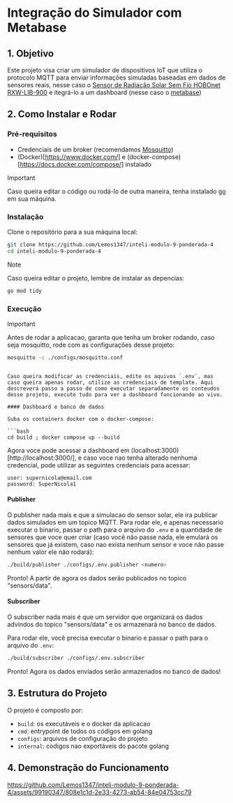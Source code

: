 # Integração do Simulador com Metabase

## 1. Objetivo

Este projeto visa criar um simulador de dispositivos IoT que utiliza o protocolo MQTT para enviar informações simuladas baseadas em dados de sensores reais, nesse caso o [Sensor de Radiação Solar Sem Fio HOBOnet RXW-LIB-900](https://sigmasensors.com.br/produtos/sensor-de-radiacao-solar-sem-fio-hobonet-rxw-lib-900) e itegrá-lo a um dashboard (nesse caso o [metabase](https://www.metabase.com/))

## 2. Como Instalar e Rodar

### Pré-requisitos

- Credenciais de um broker (recomendamos [Mosquitto](https://mosquitto.org/))
- (Docker)[https://www.docker.com/] e (docker-compose)[https://docs.docker.com/compose/] instalado

> [!IMPORTANT]
> Caso queira editar o código ou rodá-lo de outra maneira, tenha instalado [go](https://go.dev/doc/install) em sua máquina.

### Instalação

Clone o repositório para a sua máquina local:

```bash
git clone https://github.com/Lemos1347/inteli-modulo-9-ponderada-4
cd inteli-modulo-9-ponderada-4
```

> [!NOTE]
> Caso queira editar o projeto, lembre de instalar as depencias:
>
> ```bash
> go mod tidy
> ```

### Execução

> [!IMPORTANT]
> Antes de rodar a aplicacao, garanta que tenha um broker rodando, caso seja mosquitto, rode com as configurações desse projeto:
>
> ```bash
> mosquitto -c ./configs/mosquitto.conf
> ```

````

Caso queira modificar as credenciais, edite os aquivos `.env`, mas caso queira apenas rodar, utilize as credenciais de template. Aqui descreverá passo a passo de como executar separadamente os conteudos desse projeto, execute tudo para ver a dashboard funcionando ao vivo.

#### Dashboard e banco de dados

Suba os containers docker com o docker-compose:

```bash
cd build ; docker compose up --build
````

Agora voce pode acessar a dashboard em (localhost:3000)[http://localhost:3000/], e caso voce nao tenha alterado nenhuma credencial, pode utilizar as seguintes credenciais para acessar:

```
user: supernicola@email.com
password: SuperNicola1
```

#### Publisher

O publisher nada mais e que a simulacao do sensor solar, ele ira publicar dados simulados em um topico MQTT. Para rodar ele, e apenas necessario executar o binario, passar o path para o arquivo do `.env` e a quantidade de sensores que voce quer criar (caso você não passe nada, ele emulará os sensores que já existem, caso nao exista nenhum sensor e voce não passe nenhum valor ele não rodará):

```bash
./build/publisher ./configs/.env.publisher <numero>
```

Pronto! A partir de agora os dados serão publicados no topico "sensors/data".

#### Subscriber

O subscriber nada mais é que um servidor que organizará os dados advindos do topico "sensors/data" e os armazenará no banco de dados.

Para rodar ele, você precisa executar o binario e passar o path para o arquivo do `.env`:

```bash
./build/subscriber ./configs/.env.subscriber
```

Pronto! Agora os dados enviados serão armazenados no banco de dados!

## 3. Estrutura do Projeto

O projeto é composto por:

- `build`: os executáveis e o docker da aplicacao
- `cmd`: entrypoint de todos os códigos em golang
- `configs`: arquivos de configuração do projeto
- `internal`: codigos nao exportáveis do pacote golang

## 4. Demonstração do Funcionamento

https://github.com/Lemos1347/inteli-modulo-9-ponderada-4/assets/99190347/808e1c1d-2e33-4273-ab54-84e04753cc79

